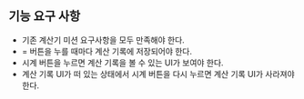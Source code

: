 ## 기능 요구 사항

- 기존 계산기 미션 요구사항을 모두 만족해야 한다.
- = 버튼을 누를 때마다 계산 기록에 저장되어야 한다.
- 시계 버튼을 누르면 계산 기록을 볼 수 있는 UI가 보여야 한다.
- 계산 기록 UI가 떠 있는 상태에서 시계 버튼을 다시 누르면 계산 기록 UI가 사라져야 한다.